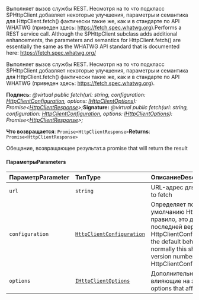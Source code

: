 <span data-ttu-id="69f57-p102">Выполняет вызов службы REST. Несмотря на то что подкласс SPHttpClient добавляет некоторые улучшения, параметры и семантика для HttpClient.fetch() фактически такие же, как и в стандарте по API WHATWG (приведен здесь: https://fetch.spec.whatwg.org).</span><span class="sxs-lookup"><span data-stu-id="69f57-p102">Performs a REST service call. Although the SPHttpClient subclass adds additional enhancements, the parameters and semantics for HttpClient.fetch() are essentially the same as the WHATWG API standard that is documented here: https://fetch.spec.whatwg.org/</span></span>

Выполняет вызов службы REST. Несмотря на то что подкласс SPHttpClient добавляет некоторые улучшения, параметры и семантика для HttpClient.fetch() фактически такие же, как и в стандарте по API WHATWG (приведен здесь: https://fetch.spec.whatwg.org).

<span data-ttu-id="69f57-106">**Подпись:** _@virtual public fetch(url: string, configuration: [HttpClientConfiguration](../sp-http/httpclientconfiguration.md), options: [IHttpClientOptions](../sp-http/ihttpclientoptions.md)): Promise<[HttpClientResponse](../sp-http/httpclientresponse.md)>;_</span><span class="sxs-lookup"><span data-stu-id="69f57-106">**Signature:** _@virtual public fetch(url: string, configuration: [HttpClientConfiguration](../sp-http/httpclientconfiguration.md), options: [IHttpClientOptions](../sp-http/ihttpclientoptions.md)): Promise<[HttpClientResponse](../sp-http/httpclientresponse.md)>;_</span></span>

<span data-ttu-id="69f57-107">**Что возвращается**: `Promise<HttpClientResponse>`</span><span class="sxs-lookup"><span data-stu-id="69f57-107">**Returns**: `Promise<HttpClientResponse>`</span></span>



<span data-ttu-id="69f57-108">Обещание, возвращающее результат.</span><span class="sxs-lookup"><span data-stu-id="69f57-108">a promise that will return the result</span></span>

#### <a name="parameters"></a><span data-ttu-id="69f57-109">Параметры</span><span class="sxs-lookup"><span data-stu-id="69f57-109">Parameters</span></span>


| <span data-ttu-id="69f57-110">Параметр</span><span class="sxs-lookup"><span data-stu-id="69f57-110">Parameter</span></span>    | <span data-ttu-id="69f57-111">Тип</span><span class="sxs-lookup"><span data-stu-id="69f57-111">Type</span></span>    | <span data-ttu-id="69f57-112">Описание</span><span class="sxs-lookup"><span data-stu-id="69f57-112">Description</span></span> |
|:-------------|:---------------|:------------|
| `url`    | `string` | <span data-ttu-id="69f57-113">URL-адрес для получения.</span><span class="sxs-lookup"><span data-stu-id="69f57-113">the URL to fetch</span></span> |
| `configuration`    | [`HttpClientConfiguration`](../sp-http/httpclientconfiguration.md) | <span data-ttu-id="69f57-114">Определяет поведение по умолчанию HttpClient. Как правило, это должен быть номер последней версии из HttpClientConfigurations.</span><span class="sxs-lookup"><span data-stu-id="69f57-114">determines the default behavior of HttpClient; normally this should be the latest version number from HttpClientConfigurations</span></span> |
| `options`    | [`IHttpClientOptions`](../sp-http/ihttpclientoptions.md) | <span data-ttu-id="69f57-115">Дополнительные параметры, влияющие на запрос.</span><span class="sxs-lookup"><span data-stu-id="69f57-115">additional options that affect the request</span></span> |


